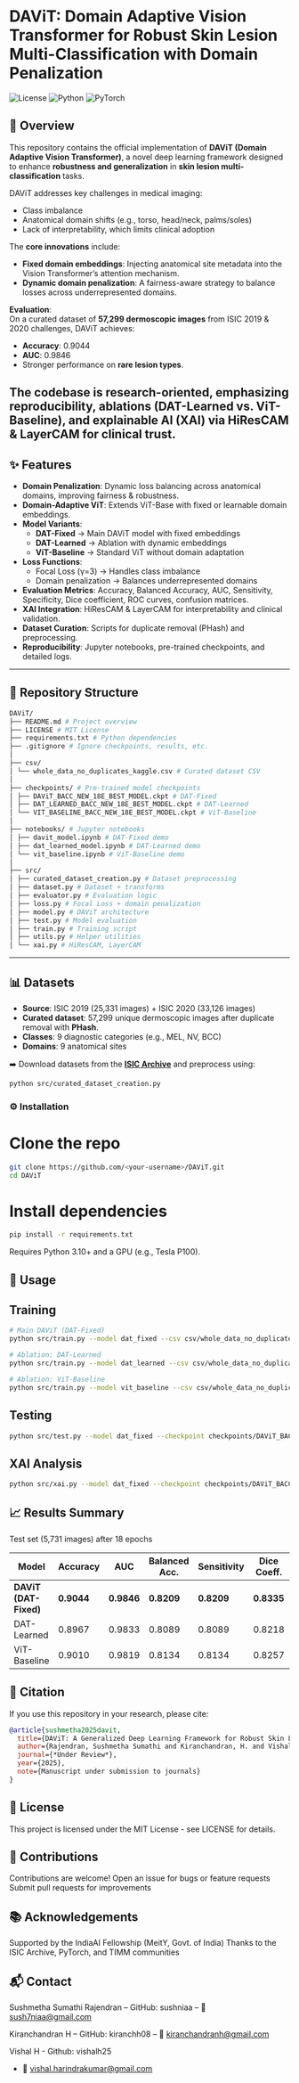 # DAViT: Domain Adaptive Vision Transformer for Robust Skin Lesion Multi-Classification with Domain Penalization
![License](https://img.shields.io/badge/License-MIT-blue.svg) 
![Python](https://img.shields.io/badge/Python-3.10+-blue.svg) 
![PyTorch](https://img.shields.io/badge/PyTorch-2.0+-brightgreen.svg)

## 📖 Overview
This repository contains the official implementation of **DAViT (Domain Adaptive Vision Transformer)**, a novel deep learning framework designed to enhance **robustness and generalization** in **skin lesion multi-classification** tasks.

DAViT addresses key challenges in medical imaging:
- Class imbalance  
- Anatomical domain shifts (e.g., torso, head/neck, palms/soles)  
- Lack of interpretability, which limits clinical adoption  

The **core innovations** include:
- **Fixed domain embeddings**: Injecting anatomical site metadata into the Vision Transformer’s attention mechanism.  
- **Dynamic domain penalization**: A fairness-aware strategy to balance losses across underrepresented domains.  

**Evaluation**:  
On a curated dataset of **57,299 dermoscopic images** from ISIC 2019 & 2020 challenges, DAViT achieves:  
- **Accuracy**: 0.9044  
- **AUC**: 0.9846  
- Stronger performance on **rare lesion types**.  

The codebase is **research-oriented**, emphasizing reproducibility, ablations (DAT-Learned vs. ViT-Baseline), and **explainable AI (XAI)** via HiResCAM & LayerCAM for clinical trust.  
---

## ✨ Features
- **Domain Penalization**: Dynamic loss balancing across anatomical domains, improving fairness & robustness.  
- **Domain-Adaptive ViT**: Extends ViT-Base with fixed or learnable domain embeddings.  
- **Model Variants**:
  - **DAT-Fixed** → Main DAViT model with fixed embeddings  
  - **DAT-Learned** → Ablation with dynamic embeddings  
  - **ViT-Baseline** → Standard ViT without domain adaptation  
- **Loss Functions**:  
  - Focal Loss (γ=3) → Handles class imbalance  
  - Domain penalization → Balances underrepresented domains  
- **Evaluation Metrics**: Accuracy, Balanced Accuracy, AUC, Sensitivity, Specificity, Dice coefficient, ROC curves, confusion matrices.  
- **XAI Integration**: HiResCAM & LayerCAM for interpretability and clinical validation.  
- **Dataset Curation**: Scripts for duplicate removal (PHash) and preprocessing.  
- **Reproducibility**: Jupyter notebooks, pre-trained checkpoints, and detailed logs.  

---

## 📂 Repository Structure
```bash
DAViT/
├── README.md # Project overview
├── LICENSE # MIT License
├── requirements.txt # Python dependencies
├── .gitignore # Ignore checkpoints, results, etc.
│
├── csv/
│ └── whole_data_no_duplicates_kaggle.csv # Curated dataset CSV
│
├── checkpoints/ # Pre-trained model checkpoints
│ ├── DAViT_BACC_NEW_18E_BEST_MODEL.ckpt # DAT-Fixed
│ ├── DAT_LEARNED_BACC_NEW_18E_BEST_MODEL.ckpt # DAT-Learned
│ └── VIT_BASELINE_BACC_NEW_18E_BEST_MODEL.ckpt # ViT-Baseline
│
├── notebooks/ # Jupyter notebooks
│ ├── davit_model.ipynb # DAT-Fixed demo
│ ├── dat_learned_model.ipynb # DAT-Learned demo
│ └── vit_baseline.ipynb # ViT-Baseline demo
│
├── src/
│ ├── curated_dataset_creation.py # Dataset preprocessing
│ ├── dataset.py # Dataset + transforms
│ ├── evaluator.py # Evaluation logic
│ ├── loss.py # Focal Loss + domain penalization
│ ├── model.py # DAViT architecture
│ ├── test.py # Model evaluation
│ ├── train.py # Training script
│ ├── utils.py # Helper utilities
│ └── xai.py # HiResCAM, LayerCAM
```

---

## 📊 Datasets
- **Source**: ISIC 2019 (25,331 images) + ISIC 2020 (33,126 images)  
- **Curated dataset**: 57,299 unique dermoscopic images after duplicate removal with **PHash**.  
- **Classes**: 9 diagnostic categories (e.g., MEL, NV, BCC)  
- **Domains**: 9 anatomical sites  

➡️ Download datasets from the **[ISIC Archive](https://www.isic-archive.com/)** and preprocess using:  
```bash
python src/curated_dataset_creation.py
```

### ⚙️ Installation
# Clone the repo
```bash
git clone https://github.com/<your-username>/DAViT.git
cd DAViT
```

# Install dependencies
```bash
pip install -r requirements.txt
```
Requires Python 3.10+ and a GPU (e.g., Tesla P100).


## 🚀 Usage
## Training

```bash
# Main DAViT (DAT-Fixed)
python src/train.py --model dat_fixed --csv csv/whole_data_no_duplicates_kaggle.csv --epochs 18 --lr 1e-4
```
```bash
# Ablation: DAT-Learned
python src/train.py --model dat_learned --csv csv/whole_data_no_duplicates_kaggle.csv --epochs 18 --lr 1e-4
```
```bash
# Ablation: ViT-Baseline
python src/train.py --model vit_baseline --csv csv/whole_data_no_duplicates_kaggle.csv --epochs 18 --lr 1e-4
```

## Testing
```bash
python src/test.py --model dat_fixed --checkpoint checkpoints/DAViT_BACC_NEW_18E_BEST_MODEL.ckpt
```

## XAI Analysis
```bash
python src/xai.py --model dat_fixed --checkpoint checkpoints/DAViT_BACC_NEW_18E_BEST_MODEL.ckpt --num_samples 5
```

## 📈 Results Summary
Test set (5,731 images) after 18 epochs

| Model | Accuracy | AUC | Balanced Acc. | Sensitivity | Dice Coeff. | Test Loss |
|---|---|---|---|---|---|---|
| **DAViT (DAT-Fixed)** | **0.9044** | **0.9846** | **0.8209** | **0.8209** | **0.8335** | **0.3445** |
| DAT-Learned | 0.8967 | 0.9833 | 0.8089 | 0.8089 | 0.8218 | 0.3565 |
| ViT-Baseline | 0.9010 | 0.9819 | 0.8134 | 0.8134 | 0.8257 | 0.3578 |


## 📜 Citation
If you use this repository in your research, please cite:
```bibtex
@article{sushmetha2025davit,
  title={DAViT: A Generalized Deep Learning Framework for Robust Skin Lesion Multi-Classification with Domain Penalization},
  author={Rajendran, Sushmetha Sumathi and Kiranchandran, H. and Vishal, H. and Sasithradevi, A. and Seemakurthy, Karthik and Poornachari, Prakash and Vijayalakshmi, M.},
  journal={*Under Review*},
  year={2025},
  note={Manuscript under submission to journals}
}
```

## 📄 License

This project is licensed under the MIT License - see LICENSE for details.

## 🤝 Contributions
Contributions are welcome!
Open an issue for bugs or feature requests
Submit pull requests for improvements

## 📚 Acknowledgements
Supported by the IndiaAI Fellowship (MeitY, Govt. of India)
Thanks to the ISIC Archive, PyTorch, and TIMM communities

## 📬 Contact
Sushmetha Sumathi Rajendran – GitHub: sushniaa
 – 📧 sush7niaa@gmail.com

Kiranchandran H – GitHub: kiranchh08
 – 📧 kiranchandranh@gmail.com

Vishal H - Github: vishalh25
 - 📧 vishal.harindrakumar@gmail.com
